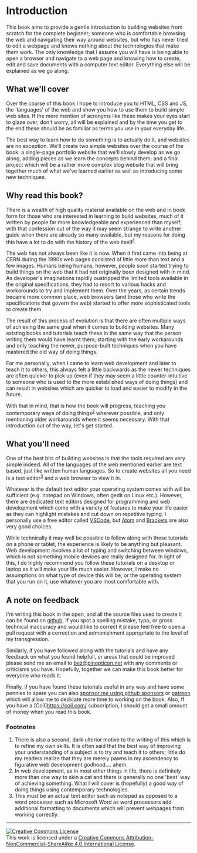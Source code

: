 # Introduction
This book aims to provide a gentle introduction to building websites from scratch for the complete beginner; someone who is comfortable browsing the web and navigating their way around websites, but who has never tried to edit a webpage and knows nothing about the technologies that make them work. The only knowledge that I assume you will have is being able to open a browser and navigate to a web page and knowing how to create, edit and save documents with a computer text editor. Everything else will be explained as we go along.

## What we'll cover
Over the course of this book I hope to introduce you to HTML, CSS and JS, the 'languages' of the web and show you how to use them to build simple web sites. If the mere mention of acronyms like these makes your eyes start to glaze over, don't worry, all will be explained and by the time you get to the end these should be as familiar as terms you use in your everyday life.

The best way to learn how to do something is to actually do it, and websites are no exception. We'll create two simple websites over the course of the book: a single-page portfolio website that we'll slowly develop as we go along, adding pieces as we learn the concepts behind them; and a final project which will be a rather more complex blog website that will bring together much of what we've learned earlier as well as introducing some new techniques.

## Why read this book?
There is a wealth of high quality material available on the web and in book form for those who are interested in learning to build websites, much of it written by people far more knowledgeable and experienced than myself; with that confession out of the way it may seem strange to write another guide when there are already so many available, but my reasons for doing this have a lot to do with the history of the web itself<sup id="a1">[1](#f1)</sup>.

The web has not always been like it is now. When it first came into being at CERN during the 1990s web pages consisted of little more than text and a few images. Humans being humans, however, people soon started trying to build things on the web that it had not originally been designed with in mind. As developer's imaginations rapidly oustripped the limited tools available in the original specifications, they had to resort to various hacks and workarounds to try and implement them. Over the years, as certain trends became more common place, web browsers (and those who write the specifications that govern the web) started to offer more sophisticated tools to create them.

The result of this process of evolution is that there are often multiple ways of achieving the same goal when it comes to building websites. Many existing books and tutorials teach these in the same way that the person writing them would have learnt them; starting with the early workarounds and only teaching the newer, purpose-built techniques when you have mastered the old way of doing things.

For me personally, when I came to learn web development and later to teach it to others, this always felt a little backwards as the newer techniques are often quicker to pick up (even if they may seem a little counter-intuitive to someone who is used to the more established ways of doing things) and can result in websites which are quicker to load and easier to modify in the future.

With that in mind, that is how the book will progress, teaching you contemporary ways of doing things<sup id="a2">[2](#f2)</sup> wherever possible, and only mentioning older workarounds where it seems necessary. With that introduction out of the way, let's get started.

## What you'll need
One of the best bits of building websites is that the tools required are very simple indeed. All of the languages of the web mentioned earlier are text based, just like written human languages. So to create websites all you need is a text editor<sup id="a3">[3](#f3)</sup> and a web browser to view it in.

Whatever is the default text editor your operating system comes with will be sufficient (e.g. notepad on Windows, often gedit on Linux etc.). However, there are dedicated text editors designed for programming and web development which come with a variety of features to make your life easier as they can highlight mistakes and cut down on repetitive typing. I personally use a free editor called [VSCode](https://code.visualstudio.com/), but [Atom](https://atom.io/) and [Brackets](http://brackets.io/) are also very good choices.

While technically it may well be possible to follow along with these tutorials on a phone or tablet, the experience is likely to be anything but pleasant. Web development involves a lot of typing and switching between windows, which is not something mobile devices are really designed for. In light of this, I do highly recommend you follow these tutorials on a desktop or laptop as it will make your life much easier. However, I make no assumptions on what type of device this will be, or the operating system that you run on it, use whatever you are most comfortable with.

## A note on feedback
I'm writing this book in the open, and all the source files used to create it can be found on [github](https://github.com/BezPowell/building_websites_for_beginners). If you spot a spelling mistake, typo, or gross technical inaccuracy and would like to correct it please feel free to open a pull request with a correction and admonishment appropriate to the level of my transgression.

Similarly, if you have followed along with the tutorials and have any feedback on what you found helpfull, or areas that could be improved please send me an email to [bez@pinopticon.net](mailto:bez@pinopticon.net) with any comments or criticisms you have. Hopefully, together we can make this book better for everyone who reads it.

Finally, if you have found these tutorials useful in any way and have some pennies to spare you can also [sponsor me using github sponsors](https://github.com/sponsors/BezPowell) or [patreon](https://www.patreon.com/bezpowell) which will allow me to dedicate more time to working on the book. Also, ff you have a [Coil]https://coil.com/ subscription, I should get a small amount of money when you read this book.

### Footnotes
<ol>
    <li id="f1">There is also a second, dark ulterior motive to the writing of this which is to refine my own skills. It is often said that the best way of improving your understanding of a subject is to try and teach it to others; little do my readers realize that they are merely pawns in my ascendency to figurative web development godhood.... ahem.</li>
    <li id="f2">In web development, as in most other things in life, there is definitely more than one way to skin a cat and there is generally no one 'best' way of achieving something. What I will cover is (hopefully) a good way of doing things using contemporary technologies.</li>
    <li id="f3"> This must be an actual text editor such as notepad as opposed to a word processor such as Microsoft Word as word processors add additional formatting to documents which will prevent webpages from working correctly.</li>
</ol>

---
<a rel="license" href="http://creativecommons.org/licenses/by-nc-sa/4.0/"><img alt="Creative Commons License" style="border-width:0" src="https://i.creativecommons.org/l/by-nc-sa/4.0/88x31.png" /></a><br />This work is licensed under a <a rel="license" href="http://creativecommons.org/licenses/by-nc-sa/4.0/">Creative Commons Attribution-NonCommercial-ShareAlike 4.0 International License</a>.